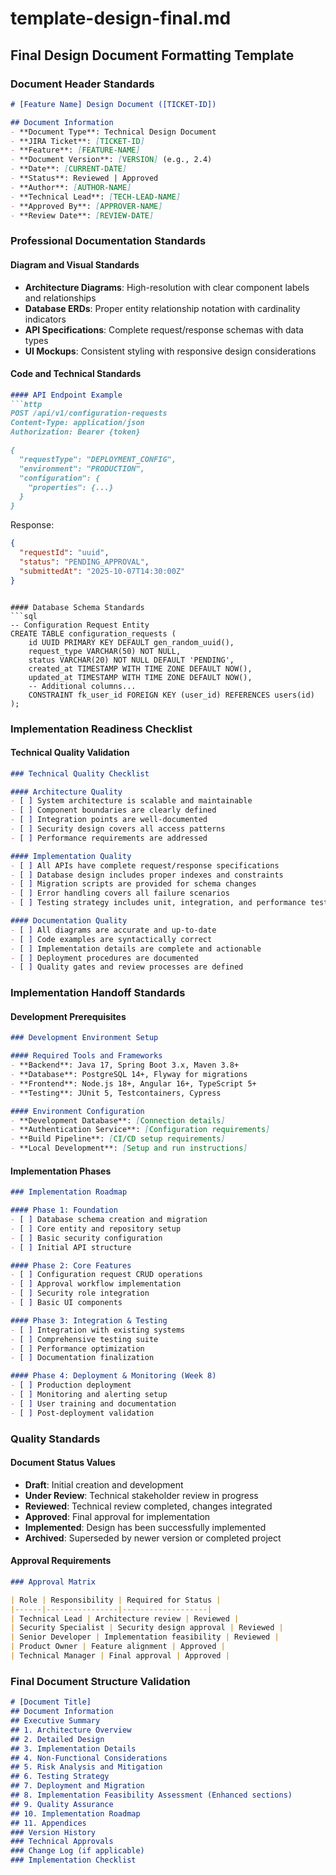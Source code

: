 ﻿# template-design-final.md

## Final Design Document Formatting Template

### Document Header Standards

```markdown
# [Feature Name] Design Document ([TICKET-ID])

## Document Information
- **Document Type**: Technical Design Document
- **JIRA Ticket**: [TICKET-ID]
- **Feature**: [FEATURE-NAME]
- **Document Version**: [VERSION] (e.g., 2.4)
- **Date**: [CURRENT-DATE]
- **Status**: Reviewed | Approved
- **Author**: [AUTHOR-NAME]
- **Technical Lead**: [TECH-LEAD-NAME]
- **Approved By**: [APPROVER-NAME]
- **Review Date**: [REVIEW-DATE]
```

### Professional Documentation Standards

#### Diagram and Visual Standards
- **Architecture Diagrams**: High-resolution with clear component labels and relationships
- **Database ERDs**: Proper entity relationship notation with cardinality indicators
- **API Specifications**: Complete request/response schemas with data types
- **UI Mockups**: Consistent styling with responsive design considerations

#### Code and Technical Standards
```markdown
#### API Endpoint Example
```http
POST /api/v1/configuration-requests
Content-Type: application/json
Authorization: Bearer {token}

{
  "requestType": "DEPLOYMENT_CONFIG",
  "environment": "PRODUCTION",
  "configuration": {
    "properties": {...}
  }
}
```

Response:
```json
{
  "requestId": "uuid",
  "status": "PENDING_APPROVAL",
  "submittedAt": "2025-10-07T14:30:00Z"
}
```
```

#### Database Schema Standards
```sql
-- Configuration Request Entity
CREATE TABLE configuration_requests (
    id UUID PRIMARY KEY DEFAULT gen_random_uuid(),
    request_type VARCHAR(50) NOT NULL,
    status VARCHAR(20) NOT NULL DEFAULT 'PENDING',
    created_at TIMESTAMP WITH TIME ZONE DEFAULT NOW(),
    updated_at TIMESTAMP WITH TIME ZONE DEFAULT NOW(),
    -- Additional columns...
    CONSTRAINT fk_user_id FOREIGN KEY (user_id) REFERENCES users(id)
);
```

### Implementation Readiness Checklist

#### Technical Quality Validation
```markdown
### Technical Quality Checklist

#### Architecture Quality
- [ ] System architecture is scalable and maintainable
- [ ] Component boundaries are clearly defined
- [ ] Integration points are well-documented
- [ ] Security design covers all access patterns
- [ ] Performance requirements are addressed

#### Implementation Quality
- [ ] All APIs have complete request/response specifications
- [ ] Database design includes proper indexes and constraints
- [ ] Migration scripts are provided for schema changes
- [ ] Error handling covers all failure scenarios
- [ ] Testing strategy includes unit, integration, and performance tests

#### Documentation Quality
- [ ] All diagrams are accurate and up-to-date
- [ ] Code examples are syntactically correct
- [ ] Implementation details are complete and actionable
- [ ] Deployment procedures are documented
- [ ] Quality gates and review processes are defined
```

### Implementation Handoff Standards

#### Development Prerequisites
```markdown
### Development Environment Setup

#### Required Tools and Frameworks
- **Backend**: Java 17, Spring Boot 3.x, Maven 3.8+
- **Database**: PostgreSQL 14+, Flyway for migrations
- **Frontend**: Node.js 18+, Angular 16+, TypeScript 5+
- **Testing**: JUnit 5, Testcontainers, Cypress

#### Environment Configuration
- **Development Database**: [Connection details]
- **Authentication Service**: [Configuration requirements]
- **Build Pipeline**: [CI/CD setup requirements]
- **Local Development**: [Setup and run instructions]
```

#### Implementation Phases
```markdown
### Implementation Roadmap

#### Phase 1: Foundation
- [ ] Database schema creation and migration
- [ ] Core entity and repository setup
- [ ] Basic security configuration
- [ ] Initial API structure

#### Phase 2: Core Features
- [ ] Configuration request CRUD operations
- [ ] Approval workflow implementation
- [ ] Security role integration
- [ ] Basic UI components

#### Phase 3: Integration & Testing
- [ ] Integration with existing systems
- [ ] Comprehensive testing suite
- [ ] Performance optimization
- [ ] Documentation finalization

#### Phase 4: Deployment & Monitoring (Week 8)
- [ ] Production deployment
- [ ] Monitoring and alerting setup
- [ ] User training and documentation
- [ ] Post-deployment validation
```

### Quality Standards

#### Document Status Values
- **Draft**: Initial creation and development
- **Under Review**: Technical stakeholder review in progress
- **Reviewed**: Technical review completed, changes integrated
- **Approved**: Final approval for implementation
- **Implemented**: Design has been successfully implemented
- **Archived**: Superseded by newer version or completed project

#### Approval Requirements
```markdown
### Approval Matrix

| Role | Responsibility | Required for Status |
|------|----------------|-------------------|
| Technical Lead | Architecture review | Reviewed |
| Security Specialist | Security design approval | Reviewed |
| Senior Developer | Implementation feasibility | Reviewed |
| Product Owner | Feature alignment | Approved |
| Technical Manager | Final approval | Approved |
```

### Final Document Structure Validation

```markdown
# [Document Title]
## Document Information
## Executive Summary
## 1. Architecture Overview
## 2. Detailed Design
## 3. Implementation Details
## 4. Non-Functional Considerations
## 5. Risk Analysis and Mitigation
## 6. Testing Strategy
## 7. Deployment and Migration
## 8. Implementation Feasibility Assessment (Enhanced sections)
## 9. Quality Assurance
## 10. Implementation Roadmap
## 11. Appendices
### Version History
### Technical Approvals
### Change Log (if applicable)
### Implementation Checklist
```